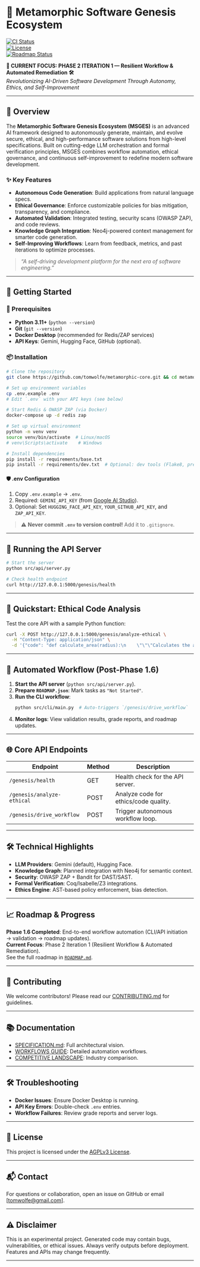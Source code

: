 # 🌟 Metamorphic Software Genesis Ecosystem  
[![CI Status](https://github.com/tomwolfe/metamorphic-core/actions/workflows/ci.yml/badge.svg)](https://github.com/tomwolfe/metamorphic-core/actions/workflows/ci.yml)  
[![License](https://img.shields.io/badge/License-AGPLv3-blue.svg)](LICENSE)  
[![Roadmap Status](https://img.shields.io/badge/Roadmap-Phase_2.1_Resilient_Workflow-yellow)](ROADMAP.md)  

**🎯 CURRENT FOCUS: PHASE 2 ITERATION 1 — Resilient Workflow & Automated Remediation 🛠️**  
*Revolutionizing AI-Driven Software Development Through Autonomy, Ethics, and Self-Improvement*

---

## 📘 Overview  
The **Metamorphic Software Genesis Ecosystem (MSGES)** is an advanced AI framework designed to autonomously generate, maintain, and evolve secure, ethical, and high-performance software solutions from high-level specifications. Built on cutting-edge LLM orchestration and formal verification principles, MSGES combines workflow automation, ethical governance, and continuous self-improvement to redefine modern software development.

### ✨ Key Features  
- **Autonomous Code Generation**: Build applications from natural language specs.  
- **Ethical Governance**: Enforce customizable policies for bias mitigation, transparency, and compliance.  
- **Automated Validation**: Integrated testing, security scans (OWASP ZAP), and code reviews.  
- **Knowledge Graph Integration**: Neo4j-powered context management for smarter code generation.  
- **Self-Improving Workflows**: Learn from feedback, metrics, and past iterations to optimize processes.  

> *“A self-driving development platform for the next era of software engineering.”*  

---

## 🚀 Getting Started  

### 🔧 Prerequisites  
- **Python 3.11+** (`python --version`)  
- **Git** (`git --version`)  
- **Docker Desktop** (recommended for Redis/ZAP services)  
- **API Keys**: Gemini, Hugging Face, GitHub (optional).  

### 📦 Installation  
```bash
# Clone the repository
git clone https://github.com/tomwolfe/metamorphic-core.git && cd metamorphic-core

# Set up environment variables
cp .env.example .env
# Edit `.env` with your API keys (see below)

# Start Redis & OWASP ZAP (via Docker)
docker-compose up -d redis zap

# Set up virtual environment
python -m venv venv
source venv/bin/activate  # Linux/macOS
# venv\Scripts\activate    # Windows

# Install dependencies
pip install -r requirements/base.txt
pip install -r requirements/dev.txt  # Optional: dev tools (Flake8, pre-commit)
```

#### 🛡️ .env Configuration  
1. Copy `.env.example` → `.env`.  
2. Required: `GEMINI_API_KEY` (from [Google AI Studio](https://ai.google.dev/)).  
3. Optional: Set `HUGGING_FACE_API_KEY`, `YOUR_GITHUB_API_KEY`, and `ZAP_API_KEY`.  

> ⚠️ **Never commit `.env` to version control!** Add it to `.gitignore`.

---

## 🏁 Running the API Server  
```bash
# Start the server
python src/api/server.py

# Check health endpoint
curl http://127.0.0.1:5000/genesis/health
```

---

## 🧪 Quickstart: Ethical Code Analysis  
Test the core API with a sample Python function:  
```bash
curl -X POST http://127.0.0.1:5000/genesis/analyze-ethical \
  -H "Content-Type: application/json" \
  -d '{"code": "def calculate_area(radius):\n    \"\"\"Calculates the area of a circle.\"\"\"\n    if radius < 0:\n        raise ValueError(\"Radius cannot be negative\")\n    return 3.14159 * radius * radius"}'
```

---

## 🔄 Automated Workflow (Post-Phase 1.6)  
1. **Start the API server** (`python src/api/server.py`).  
2. **Prepare `ROADMAP.json`**: Mark tasks as `"Not Started"`.  
3. **Run the CLI workflow**:  
   ```bash
   python src/cli/main.py  # Auto-triggers `/genesis/drive_workflow`
   ```
4. **Monitor logs**: View validation results, grade reports, and roadmap updates.  

---

## 🌐 Core API Endpoints  
| Endpoint                  | Method | Description                          |
|--------------------------|--------|--------------------------------------|
| `/genesis/health`        | GET    | Health check for the API server.     |
| `/genesis/analyze-ethical` | POST  | Analyze code for ethics/code quality.|
| `/genesis/drive_workflow`| POST   | Trigger autonomous workflow loop.    |

---

## 🛠️ Technical Highlights  
- **LLM Providers**: Gemini (default), Hugging Face.  
- **Knowledge Graph**: Planned integration with Neo4j for semantic context.  
- **Security**: OWASP ZAP + Bandit for DAST/SAST.  
- **Formal Verification**: Coq/Isabelle/Z3 integrations.  
- **Ethics Engine**: AST-based policy enforcement, bias detection.  

---

## 📈 Roadmap & Progress  
**Phase 1.6 Completed**: End-to-end workflow automation (CLI/API initiation → validation → roadmap updates).  
**Current Focus**: Phase 2 Iteration 1 (Resilient Workflow & Automated Remediation).  
See the full roadmap in [`ROADMAP.md`](ROADMAP.md).  

---

## 🤝 Contributing  
We welcome contributors! Please read our [CONTRIBUTING.md](CONTRIBUTING.md) for guidelines.  

---

## 📚 Documentation  
- [SPECIFICATION.md](SPECIFICATION.md): Full architectural vision.  
- [WORKFLOWS GUIDE](docs/workflows/markdown_automation.md): Detailed automation workflows.  
- [COMPETITIVE LANDSCAPE](COMPETITIVE_LANDSCAPE.md): Industry comparison.  

---

## 🛠️ Troubleshooting  
- **Docker Issues**: Ensure Docker Desktop is running.  
- **API Key Errors**: Double-check `.env` entries.  
- **Workflow Failures**: Review grade reports and server logs.  

---

## 📄 License  
This project is licensed under the [AGPLv3 License](LICENSE).  

---

## 📬 Contact  
For questions or collaboration, open an issue on GitHub or email [tomwolfe@gmail.com].  

---

## ⚠️ Disclaimer  
This is an experimental project. Generated code may contain bugs, vulnerabilities, or ethical issues. Always verify outputs before deployment. Features and APIs may change frequently.  

---